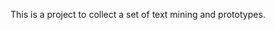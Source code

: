 This is a project to collect a set of text mining and prototypes. 

<!--
- NERD Json to TEI ([demo](https://hedgehog-web.herokuapp.com/json2xml/index.html))
- Geolocation of Location, identified as Named Entities and display them as a map ([demo](http://hedgehog-web.herokuapp.com/smapper/index.html))
- History Fishing, extraction of Named Entities using [entity-fishing](http://github.com/kermitt2/nerd) with POS analysis ([demo](http://hedgehog-web.herokuapp.com/history/index.html)) 
- Test [entity-fishing](http://github.com/kermitt2/nerd) python client for long sentences. ([demo](http://hedgehog-web.herokuapp.com/demoLongSentences/index.html))
--> 



